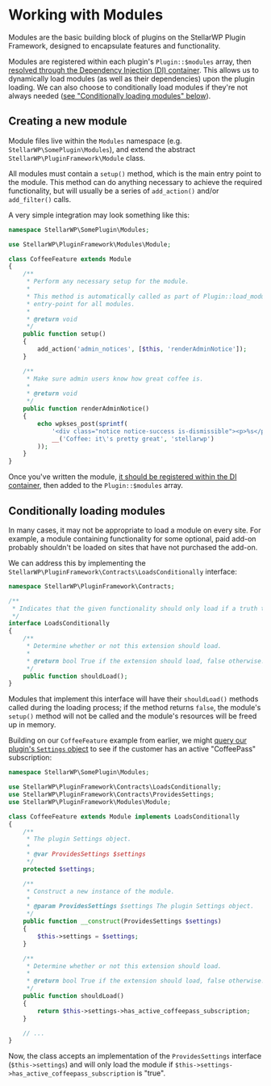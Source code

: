 # Working with Modules

Modules are the basic building block of plugins on the StellarWP Plugin Framework, designed to encapsulate features and functionality.

Modules are registered within each plugin's `Plugin::$modules` array, then [resolved through the Dependency Injection (DI) container](container.md). This allows us to dynamically load modules (as well as their dependencies) upon the plugin loading. We can also choose to conditionally load modules if they're not always needed ([see "Conditionally loading modules" below](#conditionally-loading-plugins)).

## Creating a new module

Module files live within the `Modules` namespace (e.g. `StellarWP\SomePlugin\Modules`), and extend the abstract `StellarWP\PluginFramework\Module` class.

All modules must contain a `setup()` method, which is the main entry point to the module. This method can do anything necessary to achieve the required functionality, but will usually be a series of `add_action()` and/or `add_filter()` calls.

A very simple integration may look something like this:

```php
namespace StellarWP\SomePlugin\Modules;

use StellarWP\PluginFramework\Modules\Module;

class CoffeeFeature extends Module
{
    /**
     * Perform any necessary setup for the module.
     *
     * This method is automatically called as part of Plugin::load_modules(), and is the
     * entry-point for all modules.
     *
     * @return void
     */
    public function setup()
    {
        add_action('admin_notices', [$this, 'renderAdminNotice']);
    }

    /**
     * Make sure admin users know how great coffee is.
     *
     * @return void
     */
    public function renderAdminNotice()
    {
        echo wpkses_post(sprintf(
            '<div class="notice notice-success is-dismissible"><p>%s</p></div>',
            __('Coffee: it\'s pretty great', 'stellarwp')
        ));
    }
}
```

Once you've written the module, [it should be registered within the DI container](container.md), then added to the `Plugin::$modules` array.

## Conditionally loading modules

In many cases, it may not be appropriate to load a module on every site. For example, a module containing functionality for some optional, paid add-on probably shouldn't be loaded on sites that have not purchased the add-on.

We can address this by implementing the `StellarWP\PluginFramework\Contracts\LoadsConditionally` interface:

```php
namespace StellarWP\PluginFramework\Contracts;

/**
 * Indicates that the given functionality should only load if a truth test passes.
 */
interface LoadsConditionally
{
    /**
     * Determine whether or not this extension should load.
     *
     * @return bool True if the extension should load, false otherwise.
     */
    public function shouldLoad();
}
```

Modules that implement this interface will have their `shouldLoad()` methods called during the loading process; if the method returns `false`, the module's `setup()` method will not be called and the module's resources will be freed up in memory.

Building on our `CoffeeFeature` example from earlier, we might [query our plugin's `Settings` object](settings.md) to see if the customer has an active "CoffeePass" subscription:

```php
namespace StellarWP\SomePlugin\Modules;

use StellarWP\PluginFramework\Contracts\LoadsConditionally;
use StellarWP\PluginFramework\Contracts\ProvidesSettings;
use StellarWP\PluginFramework\Modules\Module;

class CoffeeFeature extends Module implements LoadsConditionally
{
    /**
     * The plugin Settings object.
     *
     * @var ProvidesSettings $settings
     */
    protected $settings;

    /**
     * Construct a new instance of the module.
     *
     * @param ProvidesSettings $settings The plugin Settings object.
     */
    public function __construct(ProvidesSettings $settings)
    {
        $this->settings = $settings;
    }

    /**
     * Determine whether or not this extension should load.
     *
     * @return bool True if the extension should load, false otherwise.
     */
    public function shouldLoad()
    {
        return $this->settings->has_active_coffeepass_subscription;
    }

    // ...
}
```

Now, the class accepts an implementation of the `ProvidesSettings` interface (`$this->settings`) and will only load the module if `$this->settings->has_active_coffeepass_subscription` is "true".
